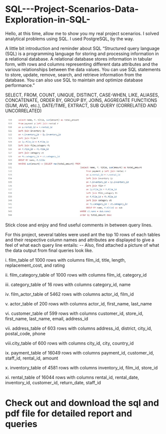 # SQL---Project-Scenarios-Data-Exploration-in-SQL-

Hello, at this time, allow me to show you my real project scenarios. I solved analytical problems using SQL. I used PostgreSQL, by the way.

A little bit introduction and reminder about SQL
“Structured query language (SQL) is a programming language for storing and processing information in a relational database. A relational database stores information in tabular form, with rows and columns representing different data attributes and the various relationships between the data values. You can use SQL statements to store, update, remove, search, and retrieve information from the database. You can also use SQL to maintain and optimize database performance.”

SELECT, FROM, COUNT, UNIQUE, DISTINCT, CASE-WHEN, LIKE, ALIASES, CONCATENATE, ORDER BY, GROUP BY, JOINS, AGGREGATE FUNCTIONS (SUM, AVG, etc.), DATE/TIME, EXTRACT, SUB QUERY (CORRELATED AND UNCORRELATED)

![](./SQLquery.JPG)

Stick close and enjoy and find useful comments in between query lines.

For this project, several tables were used ant the top 10 rows of each tables and their respective column names and attributes are displayed to give a feel of what each query line entails:
-- Also, find attached a picture of what the data output from final queries look like.

  i. film_table of 1000 rows with columns film_id, title, length, replacement_cost, and rating   
  
 ii. film_category_table of 1000 rows with columns film_id, category_id
 
iii. category_table of 16 rows with columns category_id, name

 iv. film_actor_table of 5462 rows with columns actor_id, film_id
 
  v. actor_table of 200 rows with columns actor_id, first_name, last_name
  
 vi. customer_table of 599 rows with columns customer_id, store_id, first_name, last_name, email, address_id
 
vii. address_table of 603 rows with columns address_id, district, city_id, postal_code, phone

viii.city_table of 600 rows with columns city_id, city, country_id

 ix. payment_table of 16049 rows with columns payment_id, customer_id, staff_id, rental_id, amount
 
  x. inventory_table of 4581 rows with columns inventory_id, film_id, store_id
  
 xi. rental_table of 16044 rows with columns rental_id, rental_date, inventory_id, customer_id, return_date, staff_id    
 
  # Check out and download the sql and pdf file for detailed report and queries
